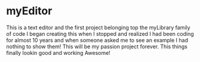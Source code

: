 # myEditor
This is a text editor and the first project belonging top the myLibrary family of code
I began creating this when I stopped and realized I had been coding for almost 10 years and when someone asked me to see an example I had nothing to show them! 
This will be my passion project forever.
This things finally lookin good and working Awesome!
